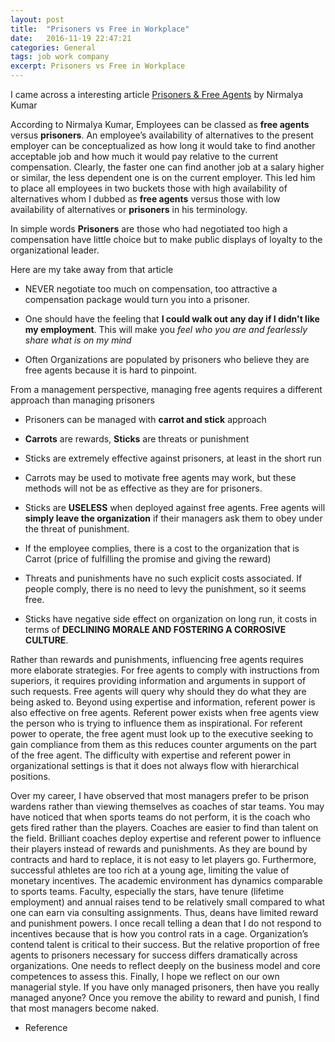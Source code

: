 ```yaml
---
layout: post
title:  "Prisoners vs Free in Workplace"
date:   2016-11-19 22:47:21
categories: General
tags: job work company
excerpt: Prisoners vs Free in Workplace
---
```


I came across a interesting article [Prisoners & Free Agents](https://nirmalyakumar.com/2016/11/19/prisoners-and-free-agents/) by Nirmalya Kumar

According to Nirmalya Kumar, Employees can be classed as **free agents** versus **prisoners**. An employee’s availability of alternatives to the present employer can be conceptualized as how long it would take to find another acceptable job and how much it would pay relative to the current compensation. Clearly, the faster one can find another job at a salary higher or similar, the less dependent one is on the current employer. This led him to place all employees in two buckets those with high availability of alternatives whom I dubbed as **free agents** versus those with low availability of alternatives or **prisoners** in his terminology.

In simple words **Prisoners** are those who had negotiated too high a compensation have little choice but to make public displays of loyalty to the organizational leader.

Here are my take away from that article

* NEVER negotiate too much on compensation, too attractive a compensation package would turn you into a prisoner.

* One should have the feeling that **I could walk out any day if I didn't like my employment**. This will make you *feel who you are and fearlessly share what is on my mind*
* Often Organizations are populated by prisoners who believe they are free agents because it is hard to pinpoint.

From a management perspective, managing free agents requires a different approach than managing prisoners

* Prisoners can be managed with **carrot and stick** approach
* **Carrots** are rewards, **Sticks** are threats or punishment
* Sticks are extremely effective against prisoners, at least in the short run
* Carrots may be used to motivate free agents may work, but these methods will not be as effective as they are for prisoners.
* Sticks are **USELESS** when deployed against free agents. Free agents will **simply leave the organization** if their managers ask them to obey under the threat of punishment.

* If the employee complies, there is a cost to the organization that is Carrot (price of fulfilling the promise and giving the reward)
* Threats and punishments have no such explicit costs associated. If people comply, there is no need to levy the punishment, so it seems free.
* Sticks have negative side effect on organization on long run, it costs in terms of **DECLINING MORALE AND FOSTERING A CORROSIVE CULTURE**.

Rather than rewards and punishments, influencing free agents requires more elaborate strategies. For free agents to comply with instructions from superiors, it requires providing information and arguments in support of such requests. Free agents will query why should they do what they are being asked to. Beyond using expertise and information, referent power is also effective on free agents. Referent power exists when free agents view the person who is trying to influence them as inspirational. For referent power to operate, the free agent must look up to the executive seeking to gain compliance from them as this reduces counter arguments on the part of the free agent. The difficulty with expertise and referent power in organizational settings is that it does not always flow with hierarchical positions.

Over my career, I have observed that most managers prefer to be prison wardens rather than viewing themselves as coaches of star teams. You may have noticed that when sports teams do not perform, it is the coach who gets fired rather than the players. Coaches are easier to find than talent on the field. Brilliant coaches deploy expertise and referent power to influence their players instead of rewards and punishments. As they are bound by contracts and hard to replace, it is not easy to let players go. Furthermore, successful athletes are too rich at a young age, limiting the value of monetary incentives.
The academic environment has dynamics comparable to sports teams. Faculty, especially the stars, have tenure (lifetime employment) and annual raises tend to be relatively small compared to what one can earn via consulting assignments. Thus, deans have limited reward and punishment powers. I once recall telling a dean that I do not respond to incentives because that is how you control rats in a cage.
Organization’s contend talent is critical to their success. But the relative proportion of free agents to prisoners necessary for success differs dramatically across organizations. One needs to reflect deeply on the business model and core competences to assess this.
Finally, I hope we reflect on our own managerial style. If you have only managed prisoners, then have you really managed anyone? Once you remove the ability to reward and punish, I find that most managers become naked.

* Reference
